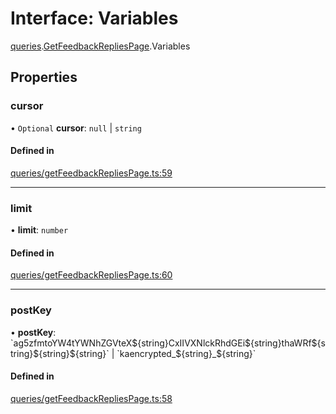 # Interface: Variables

[queries](api/modules/queries.md).[GetFeedbackRepliesPage](api/modules/queries.GetFeedbackRepliesPage.md).Variables

## Properties

### cursor

• `Optional` **cursor**: ``null`` \| `string`

#### Defined in

[queries/getFeedbackRepliesPage.ts:59](https://github.com/bhavjitChauhan/khan-api/blob/b7f7b44b/src/queries/getFeedbackRepliesPage.ts#L59)

___

### limit

• **limit**: `number`

#### Defined in

[queries/getFeedbackRepliesPage.ts:60](https://github.com/bhavjitChauhan/khan-api/blob/b7f7b44b/src/queries/getFeedbackRepliesPage.ts#L60)

___

### postKey

• **postKey**: \`ag5zfmtoYW4tYWNhZGVteX$\{string}CxIIVXNlckRhdGEi$\{string}thaWRf$\{string}$\{string}$\{string}\` \| \`kaencrypted\_$\{string}\_$\{string}\`

#### Defined in

[queries/getFeedbackRepliesPage.ts:58](https://github.com/bhavjitChauhan/khan-api/blob/b7f7b44b/src/queries/getFeedbackRepliesPage.ts#L58)
